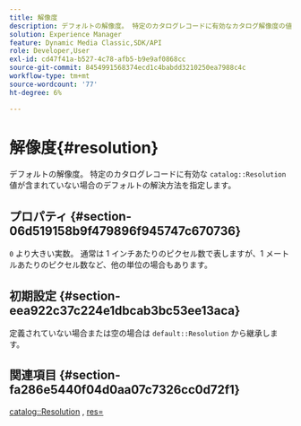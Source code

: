 ```yaml
---
title: 解像度
description: デフォルトの解像度。 特定のカタログレコードに有効なカタログ解像度の値が含まれていない場合に使用する、デフォルトの解像度を指定します。
solution: Experience Manager
feature: Dynamic Media Classic,SDK/API
role: Developer,User
exl-id: cd47f41a-b527-4c78-afb5-b9e9af0868cc
source-git-commit: 8454991568374ecd1c4babdd3210250ea7988c4c
workflow-type: tm+mt
source-wordcount: '77'
ht-degree: 6%

---
```


# 解像度{#resolution}

デフォルトの解像度。 特定のカタログレコードに有効な `catalog::Resolution` 値が含まれていない場合のデフォルトの解決方法を指定します。

## プロパティ {#section-06d519158b9f479896f945747c670736}

`0` より大きい実数。 通常は 1 インチあたりのピクセル数で表しますが、1 メートルあたりのピクセル数など、他の単位の場合もあります。

## 初期設定 {#section-eea922c37c224e1dbcab3bc53ee13aca}

定義されていない場合または空の場合は `default::Resolution` から継承します。

## 関連項目 {#section-fa286e5440f04d0aa07c7326cc0d72f1}

[catalog::Resolution](../../../../../ir-api/material-cat/image-rendering-api-ref/c-ir-material-catalog/c-ir-material-data-reference/r-ir-resolution-dataref.md#reference-6a2d64c2d72b438fade58a3391569da7) , [res=](../../../../../ir-api/http-protocol/image-rendering-api-ref/c-ir-http-protocol-ref/c-ir-http-protocol-command-reference/r-ir-res.md#reference-0ad9de8887144c83a6db97b4994f7c04)
